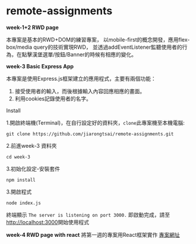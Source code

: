 # remote-assignments

**week-1+2 RWD page**

本專案是基本的RWD+DOM的練習專案，
以mobile-first的概念開發，應用flex-box/media query的技術實現RWD，
並透過addEventListener監聽使用者的行為，在點擊漢堡選單/按鈕/Banner的時候有相應的變化。

**week-3 Basic Express App**

本專案是使用Express.js框架建立的應用程式，主要有兩個功能：
1. 接受使用者的輸入，而後根據輸入內容回應相應的畫面。
2. 利用cookies記錄使用者的名字。

Install

1.開啟終端機(Terminal)，在自行設定好的資料夾，`clone`此專案機至本機電腦:
```
git clone https://github.com/jiarongtsai/remote-assignments.git
```

2.前進week-3 資料夾
```
cd week-3
```

3.初始化設定-安裝套件
```
npm install  
```

3.開啟程式
```
node index.js 
```

終端顯示 `The server is listening on port 3000.` 即啟動完成，請至[http://localhost:3000](http://localhost:3000)開始使用程式


**week-4 RWD page with react**
將第一週的專案用React框架實作
[專案網址](https://jiarongtsai.github.io/remote-assignments/)
